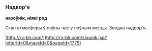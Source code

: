 ### Надвор'е
**назоўнік, ніякі род**

Стан атмасферы ў пэўны час у пэўным месцы. Зводка надвор'я.

<a rel="author">[http://rv-blr.com/](http://rv-blr.com/slounik.jsp?letterId=0&maskId=0&pageId=1775)</a>
